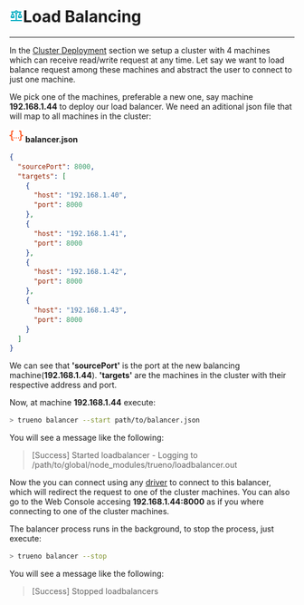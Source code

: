 # ![](/assets/icons/scale-balance.png)Load Balancing

---

In the [Cluster Deployment](pages/deployment-install/distributed-deployment.md) section we setup a cluster with 4 machines which can receive read/write request at any time. Let say we want to load balance request among these machines and abstract the user to connect to just one machine.

We pick one of the machines, preferable a new one, say machine **192.168.1.44** to deploy our load balancer. We need an aditional json file that will map to all machines in the cluster:

![](/assets/icons/json.png) **balancer.json**
```json
{
  "sourcePort": 8000,
  "targets": [
    {
      "host": "192.168.1.40",
      "port": 8000
    },
    {
      "host": "192.168.1.41",
      "port": 8000
    },
    {
      "host": "192.168.1.42",
      "port": 8000
    },
    {
      "host": "192.168.1.43",
      "port": 8000
    }
  ]
}
```

We can see that **'sourcePort'** is the port at the new balancing machine(**192.168.1.44**). **'targets'** are the machines in the cluster with their respective address and port.

Now, at machine **192.168.1.44** execute:

  ```bash
  > trueno balancer --start path/to/balancer.json
  ```

You will see a message like the following:

> [Success] Started loadbalancer - Logging to /path/to/global/node_modules/trueno/loadbalancer.out

Now the you can connect using any [driver](pages/api-drivers/drivers-connectors/drivers-connectors.md) to connect to this balancer, which will redirect the request to one of the cluster machines. You can also go to the Web Console accesing **192.168.1.44:8000** as if you where connecting to one of the cluster machines.

The balancer process runs in the background, to stop the process, just execute:

  ```bash
  > trueno balancer --stop
  ```

You will see a message like the following:

> [Success] Stopped loadbalancers

